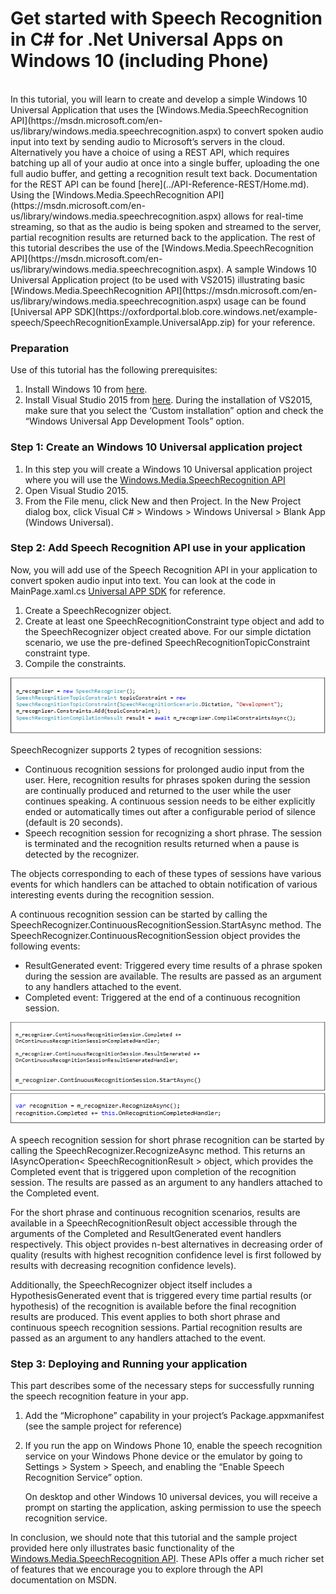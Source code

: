 <!-- 
NavPath: Speech API/Get Started with Speech API
LinkLabel: Get started with Speech Recognition in C Sharp for .Net Universal Apps on Windows 10 (including Phone)
Url: Speech-api/documentation/GetStarted/Get-Started-CSharp-Win10
Weight: 80
-->

# Get started with Speech Recognition in C&#35; for .Net Universal Apps on Windows 10 (including Phone)

<br/>
In this tutorial, you will learn to create and develop a simple Windows 10 Universal Application that uses the [Windows.Media.SpeechRecognition API](https://msdn.microsoft.com/en-us/library/windows.media.speechrecognition.aspx) to convert spoken audio input into text by sending audio to Microsoft’s servers in the cloud. Alternatively you have a choice of using a REST API, which requires batching up all of your audio at once into a single buffer, uploading the one full audio buffer, and getting a recognition result text back. Documentation for the REST API can be found [here](../API-Reference-REST/Home.md). Using the [Windows.Media.SpeechRecognition API](https://msdn.microsoft.com/en-us/library/windows.media.speechrecognition.aspx) allows for real-time streaming, so that as the audio is being spoken and streamed to the server, partial recognition results are returned back to the application. The rest of this tutorial describes the use of the [Windows.Media.SpeechRecognition API](https://msdn.microsoft.com/en-us/library/windows.media.speechrecognition.aspx). A sample Windows 10 Universal Application project (to be used with VS2015) illustrating basic [Windows.Media.SpeechRecognition API](https://msdn.microsoft.com/en-us/library/windows.media.speechrecognition.aspx) usage can be found [Universal APP SDK](https://oxfordportal.blob.core.windows.net/example-speech/SpeechRecognitionExample.UniversalApp.zip) for your reference.

### Preparation
Use of this tutorial has the following prerequisites:

1. Install Windows 10 from [here](http://dev.windows.com/en-us/).
2. Install Visual Studio 2015 from [here](http://dev.windows.com/en-us/). During the installation of VS2015, make sure that you select the ‘Custom installation” option and check the “Windows Universal App Development Tools” option.

### Step 1: Create an Windows 10 Universal application project

1. In this step you will create a Windows 10 Universal application project where you will use the [Windows.Media.SpeechRecognition API](https://msdn.microsoft.com/en-us/library/windows.media.speechrecognition.aspx)
2. Open Visual Studio 2015.
3. From the File menu, click New and then Project.
In the New Project dialog box, click Visual C# > Windows > Windows Universal > Blank App (Windows Universal).

### Step 2: Add Speech Recognition API use in your application
Now, you will add use of the Speech Recognition API in your application to convert spoken audio input into text. You can look at the code in MainPage.xaml.cs [Universal APP SDK](https://oxfordportal.blob.core.windows.net/example-speech/SpeechRecognitionExample.UniversalApp.zip) for reference.
1. Create a SpeechRecognizer object.
2. Create at least one SpeechRecognitionConstraint type object and add to the SpeechRecognizer object created above. For our simple dictation scenario, we use the pre-defined SpeechRecognitionTopicConstraint constraint type.
3. Compile the constraints.

![windows-doc001](../Images/windows-doc001.png)

SpeechRecognizer supports 2 types of recognition sessions:

* Continuous recognition sessions for prolonged audio input from the user. Here, recognition results for phrases spoken during the session are continually produced and returned to the user while the user continues speaking. A continuous session needs to be either explicitly ended or automatically times out after a configurable period of silence (default is 20 seconds).
* Speech recognition session for recognizing a short phrase. The session is terminated and the recognition results returned when a pause is detected by the recognizer.
 
The objects corresponding to each of these types of sessions have various events for which handlers can be attached to obtain notification of various interesting events during the recognition session.

A continuous recognition session can be started by calling the SpeechRecognizer.ContinuousRecognitionSession.StartAsync method. The SpeechRecognizer.ContinuousRecognitionSession object provides the following events:

* ResultGenerated event: Triggered every time results of a phrase spoken during the session are available. The results are passed as an argument to any handlers attached to the event.
* Completed event: Triggered at the end of a continuous recognition session.
  
![windows-doc002](../Images/windows-doc002.png)
![windows-doc003](../Images/windows-doc003.png)

A speech recognition session for short phrase recognition can be started by calling the SpeechRecognizer.RecognizeAsync method. This returns an IAsyncOperation< SpeechRecognitionResult > object, which provides the Completed event that is triggered upon completion of the recognition session. The results are passed as an argument to any handlers attached to the Completed event.

For the short phrase and continuous recognition scenarios, results are available in a SpeechRecognitionResult object accessible through the arguments of the Completed and ResultGenerated event handlers respectively. This object provides n-best alternatives in decreasing order of quality (results with highest recognition confidence level is first followed by results with decreasing recognition confidence levels).

Additionally, the SpeechRecognizer object itself includes a HypothesisGenerated event that is triggered every time partial results (or hypothesis) of the recognition is available before the final recognition results are produced. This event applies to both short phrase and continuous speech recognition sessions. Partial recognition results are passed as an argument to any handlers attached to the event.

### Step 3: Deploying and Running your application
This part describes some of the necessary steps for successfully running the speech recognition feature in your app.

1. Add the “Microphone” capability in your project’s Package.appxmanifest (see the sample project for reference)
2. If you run the app on Windows Phone 10, enable the speech recognition service on your Windows Phone device or the emulator by going to Settings > System > Speech, and enabling the “Enable Speech Recognition Service” option.

      On desktop and other Windows 10 universal devices, you will receive a prompt on starting the application, asking permission to use the speech recognition service.

In conclusion, we should note that this tutorial and the sample project provided here only illustrates basic functionality of the [Windows.Media.SpeechRecognition API](https://msdn.microsoft.com/en-us/library/windows.media.speechrecognition.aspx). These APIs offer a much richer set of features that we encourage you to explore through the API documentation on MSDN.

